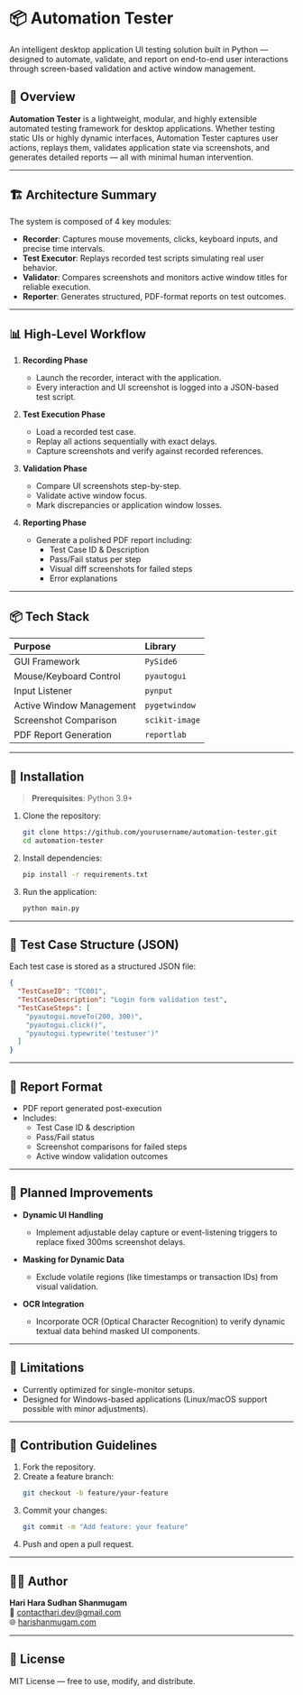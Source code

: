 
# 📦 Automation Tester

An intelligent desktop application UI testing solution built in Python — designed to automate, validate, and report on end-to-end user interactions through screen-based validation and active window management.

## 📖 Overview

**Automation Tester** is a lightweight, modular, and highly extensible automated testing framework for desktop applications. Whether testing static UIs or highly dynamic interfaces, Automation Tester captures user actions, replays them, validates application state via screenshots, and generates detailed reports — all with minimal human intervention.

---

## 🏗️ Architecture Summary

The system is composed of 4 key modules:

- **Recorder**: Captures mouse movements, clicks, keyboard inputs, and precise time intervals.
- **Test Executor**: Replays recorded test scripts simulating real user behavior.
- **Validator**: Compares screenshots and monitors active window titles for reliable execution.
- **Reporter**: Generates structured, PDF-format reports on test outcomes.

---

## 📊 High-Level Workflow

1. **Recording Phase**
   - Launch the recorder, interact with the application.
   - Every interaction and UI screenshot is logged into a JSON-based test script.

2. **Test Execution Phase**
   - Load a recorded test case.
   - Replay all actions sequentially with exact delays.
   - Capture screenshots and verify against recorded references.

3. **Validation Phase**
   - Compare UI screenshots step-by-step.
   - Validate active window focus.
   - Mark discrepancies or application window losses.

4. **Reporting Phase**
   - Generate a polished PDF report including:
     - Test Case ID & Description
     - Pass/Fail status per step
     - Visual diff screenshots for failed steps
     - Error explanations

---

## 📦 Tech Stack

| Purpose                 | Library         |
|:------------------------|:----------------|
| GUI Framework           | `PySide6`       |
| Mouse/Keyboard Control  | `pyautogui`      |
| Input Listener          | `pynput`         |
| Active Window Management| `pygetwindow`    |
| Screenshot Comparison   | `scikit-image`   |
| PDF Report Generation   | `reportlab`      |

---

## 📝 Installation

> **Prerequisites**: Python 3.9+

1. Clone the repository:
   ```bash
   git clone https://github.com/yourusername/automation-tester.git
   cd automation-tester
   ```

2. Install dependencies:
   ```bash
   pip install -r requirements.txt
   ```

3. Run the application:
   ```bash
   python main.py
   ```

---

## 📄 Test Case Structure (JSON)

Each test case is stored as a structured JSON file:

```json
{
  "TestCaseID": "TC001",
  "TestCaseDescription": "Login form validation test",
  "TestCaseSteps": [
    "pyautogui.moveTo(200, 300)",
    "pyautogui.click()",
    "pyautogui.typewrite('testuser')"
  ]
}
```

---

## 📑 Report Format

- PDF report generated post-execution
- Includes:
  - Test Case ID & description
  - Pass/Fail status
  - Screenshot comparisons for failed steps
  - Active window validation outcomes

---

## 🚀 Planned Improvements

- **Dynamic UI Handling**
  - Implement adjustable delay capture or event-listening triggers to replace fixed 300ms screenshot delays.

- **Masking for Dynamic Data**
  - Exclude volatile regions (like timestamps or transaction IDs) from visual validation.

- **OCR Integration**
  - Incorporate OCR (Optical Character Recognition) to verify dynamic textual data behind masked UI components.

---

## 📌 Limitations

- Currently optimized for single-monitor setups.
- Designed for Windows-based applications (Linux/macOS support possible with minor adjustments).

---

## 📢 Contribution Guidelines

1. Fork the repository.
2. Create a feature branch:
   ```bash
   git checkout -b feature/your-feature
   ```
3. Commit your changes:
   ```bash
   git commit -m "Add feature: your feature"
   ```
4. Push and open a pull request.

---

## 🧑‍💻 Author

**Hari Hara Sudhan Shanmugam**  
📧 [contacthari.dev@gmail.com](mailto:contacthari.dev@gmail.com)  
🌐 [harishanmugam.com](https://harishanmugam-dev.github.io/portfolio/)

---

## 📃 License

MIT License — free to use, modify, and distribute.

